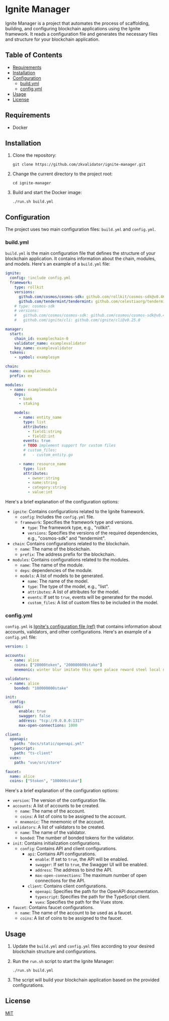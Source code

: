 # Ignite Manager

Ignite Manager is a project that automates the process of scaffolding, building, and configuring blockchain applications using the Ignite framework. It reads a configuration file and generates the necessary files and structure for your blockchain application.

## Table of Contents

- [Requirements](#requirements)
- [Installation](#installation)
- [Configuration](#configuration)
  - [build.yml](#buildyml)
  - [config.yml](#configyml)
- [Usage](#usage)
- [License](#license)

## Requirements

- Docker

## Installation

1. Clone the repository:

   ```
   git clone https://github.com/zkvalidator/ignite-manager.git
   ```

2. Change the current directory to the project root:

   ```
   cd ignite-manager
   ```

3. Build and start the Docker image:

   ```
   ./run.sh build.yml
   ```

## Configuration

The project uses two main configuration files: `build.yml` and `config.yml`.

### build.yml

`build.yml` is the main configuration file that defines the structure of your blockchain application. It contains information about the chain, modules, and models. Here's an example of a `build.yml` file:

```yaml
ignite:
  config: !include config.yml
  framework:
    type: rollkit
    versions:
      github.com/cosmos/cosmos-sdk: github.com/rollkit/cosmos-sdk@v0.46.7-rollkit-v0.7.2-no-fraud-proofs
      github.com/tendermint/tendermint: github.com/celestiaorg/tendermint@v0.34.22-0.20221202214355-3605c597500d
    # type: cosmos-sdk
    # versions:
    #   github.com/cosmos/cosmos-sdk: github.com/cosmos/cosmos-sdk@v0.46.2
    #   github.com/ignite/cli: github.com/ignite/cli@v0.25.0

manager:
  start:
    chain_id: examplechain-0
    validator_name: examplevalidator
    key_name: examplevalidator
  tokens:
    - symbol: examplesym

chain:
  name: examplechain
  prefix: ex

modules:
  - name: examplemodule
    deps:
      - bank
      - staking

    models:
      - name: entity_name
        type: list
        attributes:
          - field1:string
          - field2:int
        events: true
        # TODO implement support for custom files
        # custom_files:
        #   - custom_entity.go

      - name: resource_name
        type: list
        attributes:
          - owner:string
          - name:string
          - category:string
          - value:int
```

Here's a brief explanation of the configuration options:

- `ignite`: Contains configurations related to the Ignite framework.
  - `config`: Includes the `config.yml` file.
  - `framework`: Specifies the framework type and versions.
    - `type`: The framework type, e.g., "rollkit".
    - `versions`: Specifies the versions of the required dependencies, e.g., "cosmos-sdk" and "tendermint".
- `chain`: Contains configurations related to the blockchain.
  - `name`: The name of the blockchain.
  - `prefix`: The address prefix for the blockchain.
- `modules`: Contains configurations related to the modules.
  - `name`: The name of the module.
  - `deps`: dependencies of the module.
  - `models`: A list of models to be generated.
    - `name`: The name of the model.
    - `type`: The type of the model, e.g., "list".
    - `attributes`: A list of attributes for the model.
    - `events`: If set to `true`, events will be generated for the model.
    - `custom_files`: A list of custom files to be included in the model.

### config.yml

`config.yml` is [Ignite's configuration file (ref)](https://docs.ignite.com/references/config) that contains information about accounts, validators, and other configurations. Here's an example of a `config.yml` file:

```yaml
version: 1

accounts:
  - name: alice
    coins: ["20000token", "200000000stake"]
    mnemonic: winter blur imitate this open palace reward steel local noodle believe into evil other rebuild ready fuel someone body capital review mixture absurd seminar

validators:
  - name: alice
    bonded: "100000000stake"

init:
  config:
    api:
      enable: true
      swagger: false
      address: "tcp://0.0.0.0:1317"
      max-open-connections: 1000

client:
  openapi:
    path: "docs/static/openapi.yml"
  typescript:
    path: "ts-client"
  vuex:
    path: "vue/src/store"

faucet:
  name: alice
  coins: ["5token", "100000stake"]
```

Here's a brief explanation of the configuration options:

- `version`: The version of the configuration file.
- `accounts`: A list of accounts to be created.
  - `name`: The name of the account.
  - `coins`: A list of coins to be assigned to the account.
  - `mnemonic`: The mnemonic of the account.
- `validators`: A list of validators to be created.
  - `name`: The name of the validator.
  - `bonded`: The number of bonded tokens for the validator.
- `init`: Contains initialization configurations.
  - `config`: Contains API and client configurations.
    - `api`: Contains API configurations.
      - `enable`: If set to `true`, the API will be enabled.
      - `swagger`: If set to `true`, the Swagger UI will be enabled.
      - `address`: The address to bind the API.
      - `max-open-connections`: The maximum number of open connections for the API.
    - `client`: Contains client configurations.
      - `openapi`: Specifies the path for the OpenAPI documentation.
      - `typescript`: Specifies the path for the TypeScript client.
      - `vuex`: Specifies the path for the Vuex store.
- `faucet`: Contains faucet configurations.
  - `name`: The name of the account to be used as a faucet.
  - `coins`: A list of coins to be assigned to the faucet.

## Usage

1. Update the `build.yml` and `config.yml` files according to your desired blockchain structure and configurations.

2. Run the `run.sh` script to start the Ignite Manager:

   ```
   ./run.sh build.yml
   ```

3. The script will build your blockchain application based on the provided configurations.

## License

[MIT](LICENSE)